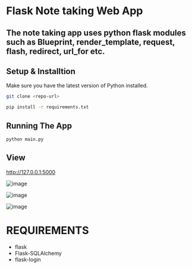 







# Flask  Note taking Web App
## The note taking app uses python flask modules  such as Blueprint, render_template, request, flash, redirect, url_for etc.



## Setup & Installtion

Make sure you have the latest version of Python installed.

```bash
git clone <repo-url>
```

```bash
pip install -r requirements.txt
```

## Running The App

```bash
python main.py
```
## View
http://127.0.0.1:5000



![image](https://user-images.githubusercontent.com/92659794/209908525-3eb2470e-be39-4a89-85c7-fb2a17e1b3d6.png)


![image](https://user-images.githubusercontent.com/92659794/209908202-015123c3-55a5-403e-9457-07775d5e002c.png)



![image](https://user-images.githubusercontent.com/92659794/209908423-cc07cda1-afcf-4d72-9fd2-779901e00c6a.png)


# REQUIREMENTS 

- flask
- Flask-SQLAlchemy
- flask-login







